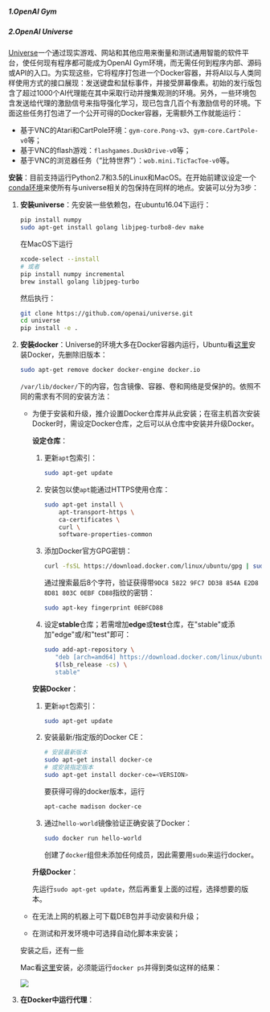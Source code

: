 ##### 1.OpenAI Gym



##### 2.OpenAI Universe

[Universe](https://blog.openai.com/universe/)一个通过现实游戏、网站和其他应用来衡量和测试通用智能的软件平台，使任何现有程序都可能成为OpenAI Gym环境，而无需任何到程序内部、源码或API的入口。为实现这些，它将程序打包进一个Docker容器，并将AI以与人类同样使用方式的接口展现：发送键盘和鼠标事件，并接受屏幕像素。初始的发行版包含了超过1000个AI代理能在其中采取行动并搜集观测的环境。另外，一些环境包含发送给代理的激励信号来指导强化学习，现已包含几百个有激励信号的环境。下面这些任务打包进了一个公开可得的Docker容器，无需额外工作就能运行：

- 基于VNC的Atari和CartPole环境：`gym-core.Pong-v3`、`gym-core.CartPole-v0`等；
- 基于VNC的flash游戏：`flashgames.DuskDrive-v0`等；
- 基于VNC的浏览器任务（“比特世界”）：`wob.mini.TicTacToe-v0`等。

**安装**：目前支持运行Python2.7和3.5的Linux和MacOS。在开始前建议设定一个[conda环境](https://conda.io/docs/user-guide/tasks/manage-environments.html)来使所有与universe相关的包保持在同样的地点。安装可以分为3步：

1. **安装universe**：先安装一些依赖包，在ubuntu16.04下运行：

   ```bash
   pip install numpy
   sudo apt-get install golang libjpeg-turbo8-dev make
   ```

   在MacOS下运行

   ```bash
   xcode-select --install
   # 或者
   pip install numpy incremental
   brew install golang libjpeg-turbo
   ```

   然后执行：

   ```bash
   git clone https://github.com/openai/universe.git
   cd universe
   pip install -e .
   ```

2. **安装docker**：Universe的环境大多在Docker容器内运行，Ubuntu看[这里](https://docs.docker.com/install/linux/docker-ce/ubuntu/)安装Docker，先删除旧版本：

   ```bash
   sudo apt-get remove docker docker-engine docker.io
   ```

   `/var/lib/docker/`下的内容，包含镜像、容器、卷和网络是受保护的。依照不同的需求有不同的安装方法：

   - 为便于安装和升级，推介设置Docker仓库并从此安装；在宿主机首次安装Docker时，需设定Docker仓库，之后可以从仓库中安装并升级Docker。

     **设定仓库**：

     1. 更新`apt`包索引：

        ```bash
        sudo apt-get update
        ```

     2. 安装包以使`apt`能通过HTTPS使用仓库：

        ```bash
        sudo apt-get install \
            apt-transport-https \
            ca-certificates \
            curl \
            software-properties-common
        ```

     3. 添加Docker官方GPG密钥：

        ```bash
        curl -fsSL https://download.docker.com/linux/ubuntu/gpg | sudo apt-key add -
        ```

        通过搜索最后8个字符，验证获得带`9DC8 5822 9FC7 DD38 854A E2D8 8D81 803C 0EBF CD88`指纹的密钥：

        ```bash
        sudo apt-key fingerprint 0EBFCD88
        ```

     4. 设定**stable**仓库；若需增加**edge**或**test**仓库，在"stable"或添加"edge"或/和"test"即可：

        ```bash
        sudo add-apt-repository \
           "deb [arch=amd64] https://download.docker.com/linux/ubuntu \
           $(lsb_release -cs) \
           stable"
        ```

     **安装Docker**：

     1. 更新`apt`包索引：

        ```bash
        sudo apt-get update
        ```

     2. 安装最新/指定版的Docker CE：

        ```bash
        # 安装最新版本
        sudo apt-get install docker-ce
        # 或安装指定版本
        sudo apt-get install docker-ce=<VERSION>
        ```

        要获得可得的docker版本，运行

        ```bash
        apt-cache madison docker-ce
        ```

     3. 通过`hello-world`镜像验证正确安装了Docker：

        ```bash
        sudo docker run hello-world
        ```

        创建了`docker`组但未添加任何成员，因此需要用`sudo`来运行docker。

     **升级Docker**：

     先运行`sudo apt-get update`，然后再重复上面的过程，选择想要的版本。

   - 在无法上网的机器上可下载DEB包并手动安装和升级；

   - 在测试和开发环境中可选择自动化脚本来安装；

   安装之后，还有一些

   Mac看[这里](https://docs.docker.com/docker-for-mac/)安装，必须能运行`docker ps`并得到类似这样的结果：

   <img src="run_docker.png" />

3. **在Docker中运行代理**：